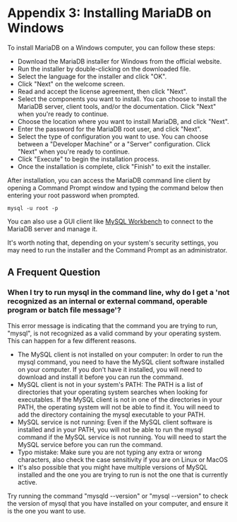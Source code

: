 # Appendix 3: Installing MariaDB on Windows

To install MariaDB on a Windows computer, you can follow these steps:

- Download the MariaDB installer for Windows from the official website.
- Run the installer by double-clicking on the downloaded file.
- Select the language for the installer and click "OK".
- Click "Next" on the welcome screen.
- Read and accept the license agreement, then click "Next".
- Select the components you want to install. You can choose to install the MariaDB server, client tools, and/or the documentation. Click "Next" when you're ready to continue.
- Choose the location where you want to install MariaDB, and click "Next".
- Enter the password for the MariaDB root user, and click "Next".
- Select the type of configuration you want to use. You can choose between a "Developer Machine" or a "Server" configuration. Click "Next" when you're ready to continue.
- Click "Execute" to begin the installation process.
- Once the installation is complete, click "Finish" to exit the installer.

After installation, you can access the MariaDB command line client by opening a Command Prompt window and typing the command below then entering your root password when prompted.

`mysql -u root -p`

You can also use a GUI client like [MySQL Workbench](https://www.mysql.com/products/workbench/) to connect to the MariaDB server and manage it.

It's worth noting that, depending on your system's security settings, you may need to run the installer and the Command Prompt as an administrator.

## A Frequent Question

### When I try to run mysql in the command line, why do I get a 'not recognized as an internal or external command, operable program or batch file message'?

This error message is indicating that the command you are trying to run, "mysql", is not recognized as a valid command by your operating system. This can happen for a few different reasons.

- The MySQL client is not installed on your computer: In order to run the mysql command, you need to have the MySQL client software installed on your computer. If you don't have it installed, you will need to download and install it before you can run the command.
- MySQL client is not in your system's PATH: The PATH is a list of directories that your operating system searches when looking for executables. If the MySQL client is not in one of the directories in your PATH, the operating system will not be able to find it. You will need to add the directory containing the mysql executable to your PATH.
- MySQL service is not running: Even if the MySQL client software is installed and in your PATH, you will not be able to run the mysql command if the MySQL service is not running. You will need to start the MySQL service before you can run the command.
- Typo mistake: Make sure you are not typing any extra or wrong characters, also check the case sensitivity if you are on Linux or MacOS
- It's also possible that you might have multiple versions of MySQL installed and the one you are trying to run is not the one that is currently active.

Try running the command "mysqld --version" or "mysql --version" to check the version of mysql that you have installed on your computer, and ensure it is the one you want to use.
